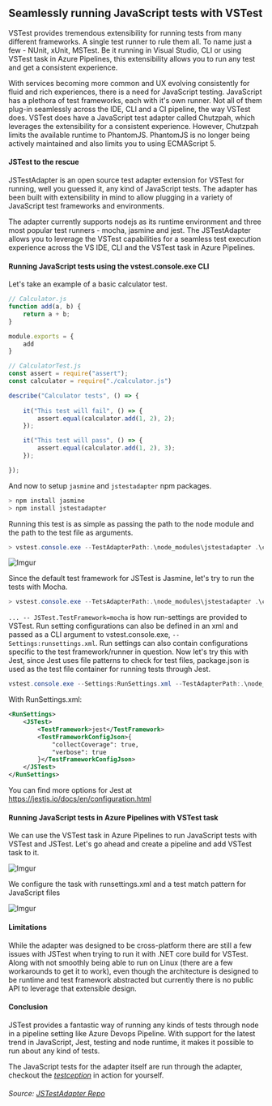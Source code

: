 ## Seamlessly running JavaScript tests with VSTest
VSTest provides tremendous extensibility for running tests from many different frameworks. A single test runner to rule them all. To name just a few - NUnit, xUnit, MSTest. Be it running in Visual Studio, CLI or using VSTest task in Azure Pipelines, this extensibility allows you to run any test and get a consistent experience. 

With services becoming more common and UX evolving consistently for fluid and rich experiences, there is a need for JavaScript testing. JavaScript has a plethora of test frameworks, each with it's own runner. Not all of them plug-in seamlessly across the IDE, CLI and a CI pipeline, the way VSTest does. 
VSTest does have a JavaScript test adapter called Chutzpah, which leverages the extensibility for a consistent experience. However,  Chutzpah limits the available runtime to PhantomJS. PhantomJS is no longer being actively maintained and also limits you to using ECMAScript 5.

#### JSTest to the rescue  
JSTestAdapter is an open source test adapter extension for VSTest for running, well you guessed it, any kind of JavaScript tests. The adapter has been built with extensibility in mind to allow plugging in a variety of JavaScript test frameworks and environments.

The adapter currently supports nodejs as its runtime environment and three most popular test runners - mocha, jasmine and jest. 
The JSTestAdapter allows you to leverage the VSTest capabilities for a seamless test execution experience across the VS IDE, CLI and the VSTest task in Azure Pipelines.

####  Running JavaScript tests using the vstest.console.exe CLI

Let's take an example of a basic calculator test.

```javascript
// Calculator.js
function add(a, b) {
    return a + b;
}

module.exports = {
    add
}
```

```javascript
// CalculatorTest.js
const assert = require("assert");
const calculator = require("./calculator.js")

describe("Calculator tests", () => {
    
    it("This test will fail", () => {
        assert.equal(calculator.add(1, 2), 2);
    });

    it("This test will pass", () => {
        assert.equal(calculator.add(1, 2), 3);
    });

});
```

And now to setup `jasmine` and `jstestadapter` npm packages.

```powershell
> npm install jasmine
> npm install jstestadapter
```

Running this test is as simple as passing the path to the node module and the path to the test file as arguments.

```powershell
> vstest.console.exe --TestAdapterPath:.\node_modules\jstestadapter .\calculatortest.js
```

![Imgur](https://i.imgur.com/bwrEbDJ.png)

Since the default test framework for JSTest is Jasmine, let's try to run the tests with Mocha. 

```powershell
> vstest.console.exe --TetsAdapterPath:.\node_modules\jstestadapter .\calculatortest.js -- JSTest.TestFramework=mocha
```

`... -- JSTest.TestFramework=mocha` is how run-settings are provided to VSTest. Run setting configurations can also be defined in an xml and passed as a CLI argument to vstest.console.exe, `--Settings:runsettings.xml`. Run settings can also contain configurations specific to the test framework/runner in question. Now let's try this with Jest, since Jest uses file patterns to check for test files, package.json is used as the test file container for running tests through Jest.

```powershell
vstest.console.exe --Settings:RunSettings.xml --TestAdapterPath:.\node_modules\jstestadapter .\package.json
```

With RunSettings.xml:
```xml
<RunSettings>
    <JSTest>
        <TestFramework>jest</TestFramework>
        <TestFrameworkConfigJson>{
            "collectCoverage": true,
            "verbose": true
        }</TestFrameworkConfigJson>
    </JSTest>
</RunSettings>
```

You can find more options for Jest at https://jestjs.io/docs/en/configuration.html

#### Running JavaScript tests in Azure Pipelines with VSTest task

We can use the VSTest task in Azure Pipelines to run JavaScript tests with VSTest and JSTest. Let's go ahead and create a pipeline and add VSTest task to it.

![Imgur](https://i.imgur.com/wVinSKh.png)

We configure the task with runsettings.xml and a test match pattern for JavaScript files

![Imgur](https://i.imgur.com/gsDeQcX.png)

#### Limitations

While the adapter was designed to be cross-platform there are still a few issues with JSTest when trying to run it with .NET core build for VSTest. Along with not smoothly being able to run on Linux (there are a few workarounds to get it to work), even though the architecture is designed to be runtime and test framework abstracted but currently there is no public API to leverage that extensible design.

#### Conclusion

JSTest provides a fantastic way of running any kinds of tests through node in a pipeline setting like Azure Devops Pipeline. With support for the latest trend in JavaScript, Jest, testing and node runtime, it makes it possible to run about any kind of tests.

The JavaScript tests for the adapter itself are run through the adapter, checkout the [_testception_](https://dev.azure.com/karanjitsingh/JSTestAdapter/_build?definitionId=4) in action for yourself.

###### Source: [JSTestAdapter Repo](https://github.com/karanjitsingh/JSTestAdapter/)
